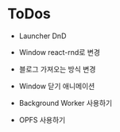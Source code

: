 # ToDos

- Launcher DnD
- Window react-rnd로 변경
- 블로그 가져오는 방식 변경
- Window 닫기 애니메이션
- Background Worker 사용하기

- OPFS 사용하기
